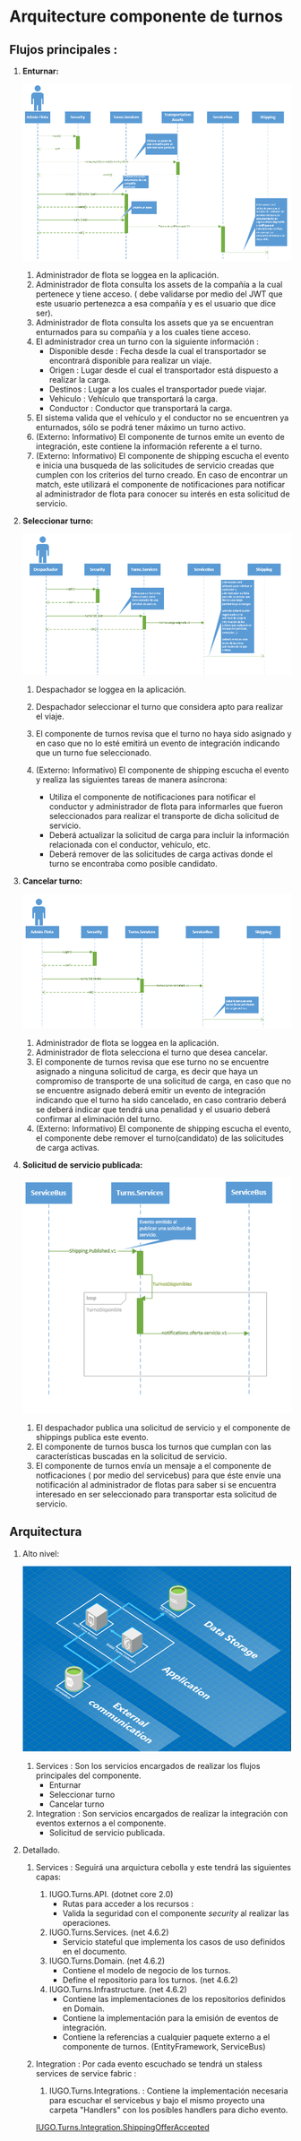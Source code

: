# Arquitecture componente de turnos

## Flujos principales : 

1. **Enturnar:**

     ![Enturnar][enturnar-routes]

     1. Administrador de flota se loggea en la aplicación.
     2. Administrador de flota consulta los assets de la compañía a la cual pertenece y tiene acceso. ( debe validarse por medio del JWT que este usuario pertenezca a esa compañía y es el usuario que dice ser).
     3. Administrador de flota consulta los assets que ya se encuentran enturnados para su compañía y a los cuales tiene acceso.
     4. El administrador crea un turno con la siguiente información : 
        * Disponible desde : Fecha desde la cual el transportador se encontrará disponible para realizar un viaje.
        * Origen : Lugar desde el cual el transportador está dispuesto a realizar la carga.
        * Destinos : Lugar a los cuales el transportador puede viajar.
        * Vehiculo : Vehículo que transportará la carga.
        * Conductor : Conductor que transportará la carga.
     5. El sistema valida que el vehículo y el conductor no se encuentren ya enturnados, sólo se podrá tener máximo un turno activo.
     6. (Externo: Informativo) El componente de turnos emite un evento de integración, este contiene la información referente a el turno.
     7. (Externo: Informativo) El componente de shipping escucha el evento e inicia una busqueda de las solicitudes de servicio creadas que cumplen con los criterios del turno creado. En caso de encontrar un match, este utilizará el componente de notificaciones para notificar al administrador de flota para conocer su interés en esta solicitud de servicio.

2. **Seleccionar turno:**

    ![Seleccionar][seleccionar-turno]

    1. Despachador se loggea en la aplicación.
    2. Despachador seleccionar el turno que considera apto para realizar el viaje.
    3. El componente de turnos revisa que el turno no haya sido asignado y en caso que no lo esté emitirá un evento de integración indicando que un turno fue seleccionado.


    4. (Externo: Informativo) El componente de shipping escucha el evento y realiza las siguientes tareas de manera asíncrona:
        * Utiliza el componente de notificaciones para notificar el conductor y administrador de flota para informarles que fueron seleccionados para realizar el transporte de dicha solicitud de servicio.
        * Deberá actualizar la solicitud de carga para incluir la información relacionada con el conductor, vehículo, etc.
        * Deberá remover de las solicitudes de carga activas donde el turno se encontraba como posible candidato.

3. **Cancelar turno:**

    ![Cancelar][cancelar-turno]

    1. Administrador de flota se loggea en la aplicación.
    2. Administrador de flota selecciona el turno que desea cancelar.
    3. El componente de turnos revisa que ese turno no se encuentre asignado a ninguna solicitud de carga, es decir que haya un compromiso de transporte de una solicitud de carga, en caso que no se encuentre asignado deberá emitir un evento de integración indicando que el turno ha sido cancelado, en caso contrario deberá se deberá indicar que tendrá una penalidad y el usuario deberá confirmar al eliminación del turno.
    4. (Externo: Informativo) El componente de shipping escucha el evento, el componente debe remover el turno(candidato) de las solicitudes de carga activas.

4. **Solicitud de servicio publicada:**

    ![solicitud publicada][solicitud-publicada]

    1. El despachador publica una solicitud de servicio y el componente de shippings publica este evento.
    2. El componente de turnos busca los turnos que cumplan con las características buscadas en la solicitud de servicio.
    3. El componente de turnos envía un mensaje a el componente de notficaciones ( por medio del servicebus) para que éste envíe una notificación al administrador de flotas para saber si se encuentra interesado en ser seleccionado para transportar esta solicitud de servicio.

## Arquitectura 

1. Alto nivel: 

    ![High Level][high-level]

    1. Services : Son los servicios encargados de realizar los flujos principales del componente.
        * Enturnar
        * Seleccionar turno
        * Cancelar turno
    2. Integration : Son servicios encargados de realizar la integración con eventos externos a el componente.
        * Solicitud de servicio publicada.


2. Detallado.
    1. Services : Seguirá una arquictura cebolla y este tendrá las siguientes capas:
        1. IUGO.Turns.API. (dotnet core 2.0)
            * Rutas para acceder a los recursos :
            * Valida la seguridad con el componente *security* al realizar las operaciones.
        2. IUGO.Turns.Services. (net 4.6.2)
            * Servicio stateful que implementa los casos de uso definidos en el documento.
        3. IUGO.Turns.Domain. (net 4.6.2)
            * Contiene el modelo de negocio de los turnos.
            * Define el repositorio para los turnos. (net 4.6.2)
        4. IUGO.Turns.Infrastructure. (net 4.6.2)
            * Contiene las implementaciones de los repositorios definidos en Domain.
            * Contiene la implementación para la emisión de eventos de integración.
            * Contiene la referencias a cualquier paquete externo a el componente de turnos. (EntityFramework, ServiceBus)
    2. Integration : Por cada evento escuchado se tendrá un staless services de service fabric :
        1. IUGO.Turns.Integrations.<IntegrationEventName> : Contiene la implementación necesaria para escuchar el servicebus y bajo el mismo proyecto una carpeta "Handlers" con los posibles handlers para dicho evento.

        [IUGO.Turns.Integration.ShippingOfferAccepted](   https://github.com/p1p3/azure-service-fabric-example/tree/master/IUGO.Turns.Integration.ShippingOfferAccepted)

     
       
        
[enturnar-routes]: ./assets/enturnar-routes.png "Enturnar"

[seleccionar-turno]: ./assets/seleccionar-turno.png "Seleccionar"

[cancelar-turno]: ./assets/cancelar-turno.png "Cancelar"

[solicitud-publicada]: ./assets/oferta-publicada.png "solicitud publicada"

[high-level]: ./assets/turns-high-level.png "High Level"
    